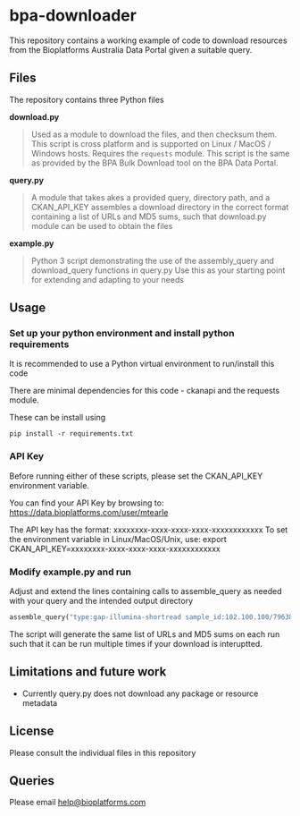 # bpa-downloader

This repository contains a working example of code to download resources
from the Bioplatforms Australia Data Portal given a suitable query.

## Files

The repository contains three Python files

**download.py**
> Used as a module to download the files,
> and then checksum them.  This script is cross platform and is supported
> on Linux / MacOS / Windows hosts. Requires the `requests` module.
> This script is the same as provided by the BPA Bulk Download tool
> on the BPA Data Portal.

**query.py**
> A module that takes akes a provided query, directory path, and a 
> CKAN_API_KEY assembles a download directory in the correct format 
> containing a list of URLs and MD5 sums, such that download.py module
> can be used to obtain the files

**example.py**
> Python 3 script demonstrating the use of the assembly_query and 
> download_query functions in query.py   Use this as your starting
> point for extending and adapting to your needs

## Usage

### Set up your python environment and install python requirements

It is recommended to use a Python virtual environment to run/install
this code

There are minimal dependencies for this code - ckanapi and the requests 
module.

These can be install using

```
pip install -r requirements.txt

```

### API Key

Before running either of these scripts, please set the CKAN_API_KEY
environment variable.

You can find your API Key by browsing to:
https://data.bioplatforms.com/user/mtearle

The API key has the format:
xxxxxxxx-xxxx-xxxx-xxxx-xxxxxxxxxxxx
To set the environment variable in Linux/MacOS/Unix, use:
export CKAN_API_KEY=xxxxxxxx-xxxx-xxxx-xxxx-xxxxxxxxxxxx

### Modify example.py and run

Adjust and extend the lines containing calls to assemble_query as needed
with your query and the intended output directory

```python
assemble_query("type:gap-illumina-shortread sample_id:102.100.100/79638","gapdata")
```
The script will generate the same list of URLs and MD5 sums on each
run such that it can be run multiple times if your download is interuptted.

## Limitations and future work

- Currently query.py does not download any package or resource metadata

## License

Please consult the individual files in this repository

## Queries

Please email help@bioplatforms.com

